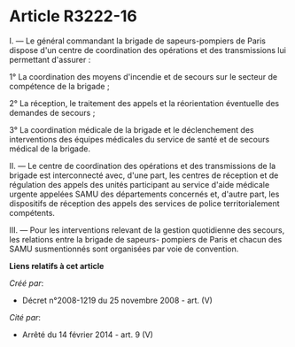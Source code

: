 # Article R3222-16

I. ― Le général commandant la brigade de sapeurs-pompiers de Paris dispose d'un centre de coordination des opérations et des
transmissions lui permettant d'assurer :

1° La coordination des moyens d'incendie et de secours sur le secteur de compétence de la brigade ;

2° La réception, le traitement des appels et la réorientation éventuelle des demandes de secours ;

3° La coordination médicale de la brigade et le déclenchement des interventions des équipes médicales du service de santé et
de secours médical de la brigade.

II. ― Le centre de coordination des opérations et des transmissions de la brigade est interconnecté avec, d'une part, les
centres de réception et de régulation des appels des unités participant au service d'aide médicale urgente appelées SAMU des
départements concernés et, d'autre part, les dispositifs de réception des appels des services de police territorialement
compétents.

III. ― Pour les interventions relevant de la gestion quotidienne des secours, les relations entre la brigade de sapeurs-
pompiers de Paris et chacun des SAMU susmentionnés sont organisées par voie de convention.

**Liens relatifs à cet article**

_Créé par_:

  - Décret n°2008-1219 du 25 novembre 2008 - art. (V)

_Cité par_:

  - Arrêté du 14 février 2014 - art. 9 (V)
